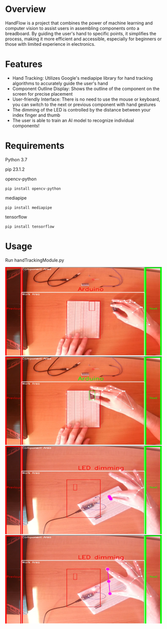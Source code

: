 # Overview
HandFlow is a project that combines the power of machine learning and computer vision to assist users in assembling components onto a breadboard. 
By guiding the user's hand to specific points, it simplifies the process, making it more efficient and accessible, especially for beginners or those with limited experience in electronics.
# Features
* Hand Tracking: Utilizes Google's mediapipe library for hand tracking algorithms to accurately guide the user's hand
* Component Outline Display: Shows the outline of the component on the screen for precise placement
* User-friendly Interface: There is no need to use the mouse or keyboard, you can switch to the next or previous component with hand gestures
* The dimming of the LED is controlled by the distance between your index finger and thumb
* The user is able to train an AI model to recognize individual components!
# Requirements
Python 3.7


pip 23.1.2


opencv-python
```
pip install opencv-python
```

mediapipe
```
pip install mediapipe
```

tensorflow
```
pip install tensorflow
```
# Usage
Run handTrackingModule.py

<img src="images/component_not _placed.png" alt="component not placed">
<img src="images/component_placed.png" alt="component placed">
<img src="images/dimming_off.png" alt="dimming off">
<img src="images/dimming_on.png" alt="dimming on">
